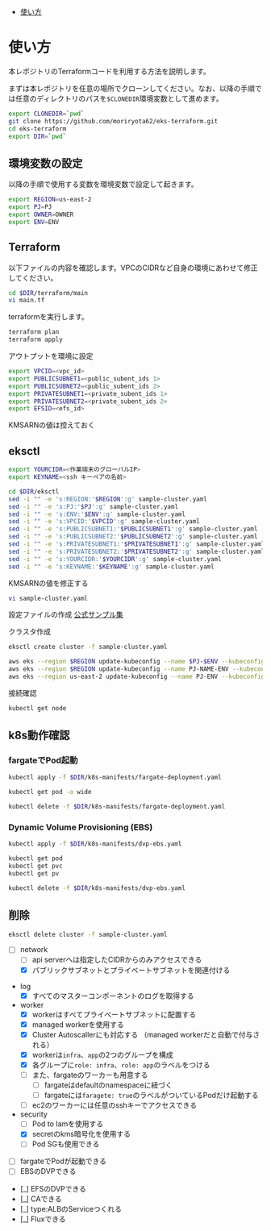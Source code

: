 - [使い方](#使い方)

# 使い方

本レポジトリのTerraformコードを利用する方法を説明します。


まずは本レポジトリを任意の場所でクローンしてください。なお、以降の手順では任意のディレクトリのパスを`$CLONEDIR`環境変数として進めます。

``` sh
export CLONEDIR=`pwd`
git clone https://github.com/moriryota62/eks-terraform.git
cd eks-terraform
export DIR=`pwd`
```

## 環境変数の設定

以降の手順で使用する変数を環境変数で設定して起きます。

``` sh
export REGION=us-east-2
export PJ=PJ
export OWNER=OWNER
export ENV=ENV
```

## Terraform

以下ファイルの内容を確認します。VPCのCIDRなど自身の環境にあわせて修正してください。

``` sh
cd $DIR/terraform/main
vi main.tf
```

terraformを実行します。

``` sh
terraform plan
terraform apply
```

アウトプットを環境に設定

``` sh
export VPCID=<vpc_id>
export PUBLICSUBNET1=<public_subent_ids 1>
export PUBLICSUBNET2=<public_subent_ids 2>
export PRIVATESUBNET1=<private_subent_ids 1>
export PRIVATESUBNET2=<private_subent_ids 2>
export EFSID=<efs_id>
```

KMSARNの値は控えておく

## eksctl

``` sh
export YOURCIDR=<作業端末のグローバルIP>
export KEYNAME=<ssh キーペアの名前>
```

``` sh
cd $DIR/eksctl
sed -i "" -e 's:REGION:'$REGION':g' sample-cluster.yaml
sed -i "" -e 's:PJ:'$PJ':g' sample-cluster.yaml
sed -i "" -e 's:ENV:'$ENV':g' sample-cluster.yaml
sed -i "" -e 's:VPCID:'$VPCID':g' sample-cluster.yaml
sed -i "" -e 's:PUBLICSUBNET1:'$PUBLICSUBNET1':g' sample-cluster.yaml
sed -i "" -e 's:PUBLICSUBNET2:'$PUBLICSUBNET2':g' sample-cluster.yaml
sed -i "" -e 's:PRIVATESUBNET1:'$PRIVATESUBNET1':g' sample-cluster.yaml
sed -i "" -e 's:PRIVATESUBNET2:'$PRIVATESUBNET2':g' sample-cluster.yaml
sed -i "" -e 's:YOURCIDR:'$YOURCIDR':g' sample-cluster.yaml
sed -i "" -e 's:KEYNAME:'$KEYNAME':g' sample-cluster.yaml
```

KMSARNの値を修正する

``` sh
vi sample-cluster.yaml
```

設定ファイルの作成
[公式サンプル集](https://github.com/weaveworks/eksctl/tree/master/examples)

クラスタ作成

``` sh
eksctl create cluster -f sample-cluster.yaml
```

``` sh
aws eks --region $REGION update-kubeconfig --name $PJ-$ENV --kubeconfig ~/.kube/config_CLUSTERNAME
aws eks --region $REGION update-kubeconfig --name PJ-NAME-ENV --kubeconfig ~/.kube/config_PJ-NAME-ENV
aws eks --region us-east-2 update-kubeconfig --name PJ-ENV --kubeconfig ~/.kube/config_PJ-ENV
```

接続確認

``` sh
kubectl get node
```

## k8s動作確認

### fargateでPod起動

``` sh
kubectl apply -f $DIR/k8s-manifests/fargate-deployment.yaml
```

``` sh
kubectl get pod -o wide
```

``` sh
kubectl delete -f $DIR/k8s-manifests/fargate-deployment.yaml
```

### Dynamic Volume Provisioning (EBS)

``` sh
kubectl apply -f $DIR/k8s-manifests/dvp-ebs.yaml
```

``` sh
kubectl get pod
kubectl get pvc
kubectl get pv
```

``` sh
kubectl delete -f $DIR/k8s-manifests/dvp-ebs.yaml
```

## 削除

``` sh
eksctl delete cluster -f sample-cluster.yaml
```




- [ ] network
  - [ ] api serverへは指定したCIDRからのみアクセスできる
  - [X] パブリックサブネットとプライベートサブネットを関連付ける
- log
  - [X] すべてのマスターコンポーネントのログを取得する
- worker
  - [X] workerはすべてプライベートサブネットに配置する
  - [X] managed workerを使用する
  - [X] Cluster Autoscallerにも対応する （managed workerだと自動で付与される）
  - [X] workerは`infra`、`app`の2つのグループを構成
  - [X] 各グループに`role: infra`、`role: app`のラベルをつける
  - [ ] また、fargateのワーカーも用意する
    - [ ] fargateはdefaultのnamespaceに紐づく
    - [ ] fargateには`faragete: true`のラベルがついているPodだけ起動する 
  - [ ] ec2のワーカーには任意のsshキーでアクセスできる
- security
  - [ ] Pod to Iamを使用する
  - [X] secretのkms暗号化を使用する
  - [ ] Pod SGも使用できる

- [ ] fargateでPodが起動できる
- [ ] EBSのDVPできる
- [_] EFSのDVPできる
- [_] CAできる
- [_] type:ALBのServiceつくれる
- [_] Fluxできる